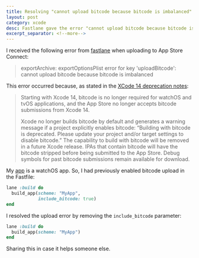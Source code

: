 ```yaml
---
title: Resolving "cannot upload bitcode because bitcode is imbalanced" error when uploading to App Store Connect
layout: post
category: xcode
desc: Fastlane gave the error "cannot upload bitcode because bitcode is imbalanced" when uploading to App Store Connect.
excerpt_separator: <!--more-->
---
```


I received the following error from [fastlane](https://fastlane.tools/) when uploading to App Store Connect:

>  exportArchive: exportOptionsPlist error for key 'uploadBitcode': cannot upload bitcode because bitcode is imbalanced

This error occurred because, as stated in the [XCode 14 deprecation notes](https://developer.apple.com/documentation/xcode-release-notes/xcode-14-release-notes#Deprecations):

> Starting with Xcode 14, bitcode is no longer required for watchOS and tvOS applications, and the App Store no longer accepts bitcode submissions from Xcode 14.
> 
> Xcode no longer builds bitcode by default and generates a warning message if a project explicitly enables bitcode: “Building with bitcode is deprecated. Please update your project and/or target settings to disable bitcode.” The capability to build with bitcode will be removed in a future Xcode release. IPAs that contain bitcode will have the bitcode stripped before being submitted to the App Store. Debug symbols for past bitcode submissions remain available for download. 
 <!--more-->

My [app](https://barbellhelper.com/) is a watchOS app. So, I had previously enabled bitcode upload in the Fastfile:


```ruby
lane :build do
  build_app(scheme: "MyApp",
            include_bitcode: true)
end
```

I resolved the upload error by removing the <code>include_bitcode</code> parameter:

```ruby
lane :build do
  build_app(scheme: "MyApp")
end
```

Sharing this in case it helps someone else.




